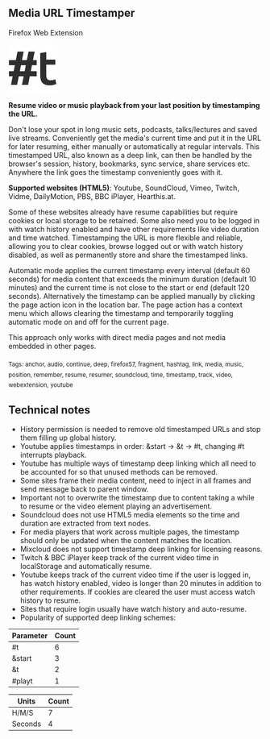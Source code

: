 ## Media URL Timestamper
Firefox Web Extension

![](/icons/icon96.png)

**Resume video or music playback from your last position by timestamping the 
URL.**

Don't lose your spot in long music sets, podcasts, talks/lectures and saved 
live streams. Conveniently get the media's current time and put it in the URL 
for later resuming, either manually or automatically at regular intervals. 
This timestamped URL, also known as a deep link, can then be handled by the 
browser's session, history, bookmarks, sync service, share services etc. 
Anywhere the link goes the timestamp conveniently goes with it.

**Supported websites (HTML5)**: Youtube, SoundCloud, Vimeo, Twitch, Vidme, 
DailyMotion, PBS, BBC iPlayer, Hearthis.at.

Some of these websites already have resume capabilities but require cookies 
or local storage to be retained. Some also need you to be logged in with 
watch history enabled and have other requirements like video duration and 
time watched. Timestamping the URL is more flexible and reliable, allowing 
you to clear cookies, browse logged out or with watch history disabled, as 
well as permanently store and share the timestamped links.

Automatic mode applies the current timestamp every interval (default 60 
seconds) for media content that exceeds the minimum duration (default 10 
minutes) and the current time is not close to the start or end (default 120 
seconds). Alternatively the timestamp can be applied manually by clicking the 
page action icon in the location bar. The page action has a context menu 
which allows clearing the timestamp and temporarily toggling automatic mode 
on and off for the current page.

This approach only works with direct media pages and not media embedded in 
other pages.


<sub>Tags: anchor, audio, continue, deep, firefox57, fragment, hashtag, link, 
media, music, position, remember, resume, resumer, soundcloud, time, 
timestamp, track, video, webextension, youtube</sub>

## Technical notes

* History permission is needed to remove old timestamped URLs and stop them 
filling up global history.
* Youtube applies timestamps in order: &start -> &t -> #t, changing #t 
interrupts playback.
* Youtube has multiple ways of timestamp deep linking which all need to be 
accounted for so that unused methods can be removed.
* Some sites frame their media content, need to inject in all frames and send 
message back to parent window.
* Important not to overwrite the timestamp due to content taking a while to 
resume or the video element playing an advertisement.
* Soundcloud does not use HTML5 media elements so the time and duration are 
extracted from text nodes.
* For media players that work across multiple pages, the timestamp should 
only be updated when the content matches the location.
* Mixcloud does not support timestamp deep linking for licensing reasons.
* Twitch & BBC iPlayer keep track of the current video time in localStorage 
and automatically resume.
* Youtube keeps track of the current video time if the user is logged in, has 
watch history enabled, video is longer than 20 minutes in addition to other 
requirements. If cookies are cleared the user must access watch history to 
resume.
* Sites that require login usually have watch history and auto-resume.
* Popularity of supported deep linking schemes:

| Parameter | Count |
|-----------|-------|
| #t        | 6     |
| &start    | 3     |
| &t        | 2     |
| #playt    | 1     |

| Units     | Count |
|-----------|-------|
| H/M/S     | 7     |
| Seconds   | 4     |
